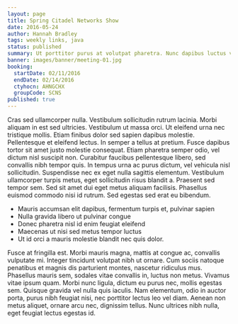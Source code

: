 ```yaml
---
layout: page
title: Spring Citadel Networks Show
date: 2016-05-24
author: Hannah Bradley
tags: weekly links, java
status: published
summary: Ut porttitor purus at volutpat pharetra. Nunc dapibus luctus venenatis.
banner: images/banner/meeting-01.jpg
booking:
  startDate: 02/11/2016
  endDate: 02/14/2016
  ctyhocn: AHNGCHX
  groupCode: SCNS
published: true
---
```

Cras sed ullamcorper nulla. Vestibulum sollicitudin rutrum lacinia. Morbi aliquam in est sed ultricies. Vestibulum ut massa orci. Ut eleifend urna nec tristique mollis. Etiam finibus dolor sed sapien dapibus molestie. Pellentesque et eleifend lectus.
In semper a tellus at pretium. Fusce dapibus tortor sit amet justo molestie consequat. Etiam pharetra semper odio, vel dictum nisl suscipit non. Curabitur faucibus pellentesque libero, sed convallis nibh tempor quis. In tempus urna ac purus dictum, vel vehicula nisl sollicitudin. Suspendisse nec ex eget nulla sagittis elementum. Vestibulum ullamcorper turpis metus, eget sollicitudin risus blandit a. Praesent sed tempor sem. Sed sit amet dui eget metus aliquam facilisis. Phasellus euismod commodo nisi id rutrum. Sed egestas sed erat eu bibendum.

* Mauris accumsan elit dapibus, fermentum turpis et, pulvinar sapien
* Nulla gravida libero ut pulvinar congue
* Donec pharetra nisl id enim feugiat eleifend
* Maecenas ut nisi sed metus tempor luctus
* Ut id orci a mauris molestie blandit nec quis dolor.

Fusce at fringilla est. Morbi mauris magna, mattis at congue ac, convallis vulputate mi. Integer tincidunt volutpat nibh ut ornare. Cum sociis natoque penatibus et magnis dis parturient montes, nascetur ridiculus mus. Phasellus mauris sem, sodales vitae convallis in, luctus non metus. Vivamus vitae ipsum quam. Morbi nunc ligula, dictum eu purus nec, mollis egestas sem. Quisque gravida vel nulla quis iaculis. Nam elementum, odio in auctor porta, purus nibh feugiat nisi, nec porttitor lectus leo vel diam. Aenean non metus aliquet, ornare arcu nec, dignissim tellus. Nunc ultrices nibh nulla, eget feugiat lectus egestas id.

